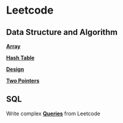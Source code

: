 # Leetcode

## Data Structure and Algorithm
**[Array](https://github.com/AddyZhang/Leetcode/tree/master/Data%20Structure%20and%20Algorithm/Array)**

**[Hash Table](https://github.com/AddyZhang/Leetcode/tree/master/Data%20Structure%20and%20Algorithm/Hash%20Table)**

**[Design](https://github.com/AddyZhang/Leetcode/tree/master/Data%20Structure%20and%20Algorithm/Design)**

**[Two Pointers](https://github.com/AddyZhang/Leetcode/tree/master/Data%20Structure%20and%20Algorithm/Two%20Pointers)**

## SQL
Write complex **[Queries](https://github.com/AddyZhang/Leetcode/tree/master/SQL)** from Leetcode

 
